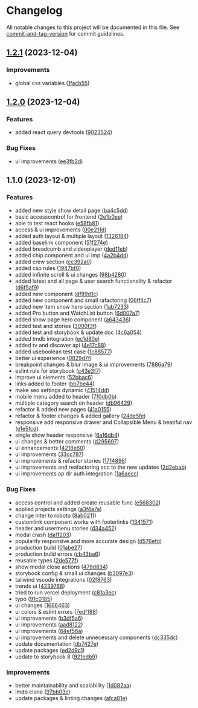 # Changelog

All notable changes to this project will be documented in this file. See [commit-and-tag-version](https://github.com/absolute-version/commit-and-tag-version) for commit guidelines.

## [1.2.1](https://github.com/enesdir/xmdb/compare/v1.2.0...v1.2.1) (2023-12-04)


### Improvements

* global css variables ([1facb55](https://github.com/enesdir/xmdb/commit/1facb5517cddbe00bc740c2debf1d768ee81097f))

## [1.2.0](https://github.com/enesdir/xmdb/compare/v1.1.0...v1.2.0) (2023-12-04)


### Features

* added react query devtools ([9023524](https://github.com/enesdir/xmdb/commit/90235246a0d6201a79cd26bba4fe05f155ab824a))


### Bug Fixes

* ui improvements ([ee3fb2d](https://github.com/enesdir/xmdb/commit/ee3fb2d0ea860801cc6bf645ecd66b35cde843c1))

## 1.1.0 (2023-12-01)


### Features

*  added new style show detail page ([ba4c5dd](https://github.com/enesdir/xmdb/commit/ba4c5dda4f4b5ee707e0052fc848f14129227ab1))
*  basic accesscontrol for frontend ([2e1b0ee](https://github.com/enesdir/xmdb/commit/2e1b0eedb19d674103cce88d2f199a578bd4132b))
* able to test react hooks ([e58fb81](https://github.com/enesdir/xmdb/commit/e58fb81229854ef5f8623190daed8b76585f2003))
* access & ui improvements ([00e211d](https://github.com/enesdir/xmdb/commit/00e211d7e9bd9e584f25d2fcdad25de67c58dc77))
* added auth layout & multiple layout ([1326184](https://github.com/enesdir/xmdb/commit/1326184096f56a6568a911620cd11d550da91c51))
* added baselink component ([51f274e](https://github.com/enesdir/xmdb/commit/51f274e3cf61d4aed84263e38a0fea6a9fd1a7bf))
* added breadcumb and videoplayer ([ded11eb](https://github.com/enesdir/xmdb/commit/ded11ebffd314e168614d0bff63bad919d0187b3))
* added chip component and ui imp ([4a2b4dd](https://github.com/enesdir/xmdb/commit/4a2b4dd8f88685318952f56d4d966119c617aa37))
* added crew section ([cc392a0](https://github.com/enesdir/xmdb/commit/cc392a0760f13a53e744b5ebafdd27be796a8599))
* added csp rules ([1947bf0](https://github.com/enesdir/xmdb/commit/1947bf0a2495071c7ee8d5ccc34e757cc19cd8d8))
* added infinite scroll & ui changes ([98b4280](https://github.com/enesdir/xmdb/commit/98b4280c6bbf342b321db5388f7592acf7c1345e))
* added latest and all page & user search functionality & refactor ([d6f5af9](https://github.com/enesdir/xmdb/commit/d6f5af9d85757fb02fe0b88d1011ea356fa44ebc))
* added new component ([df89d1c](https://github.com/enesdir/xmdb/commit/df89d1ce95acafa49d8cfb5e7df6eb2a2bf39917))
* added new component and small rafactoring ([06ff4c7](https://github.com/enesdir/xmdb/commit/06ff4c71b6dd41a547537e0adc052e3fab3e2ddc))
* added new item show hero section ([1ab7233](https://github.com/enesdir/xmdb/commit/1ab723364cba4aef3b3892b99c5578837b495571))
* added Pro button and WatchList button ([6d007a7](https://github.com/enesdir/xmdb/commit/6d007a77080afbbca1c2393094f118099f822804))
* added show page hero component ([a643436](https://github.com/enesdir/xmdb/commit/a6434362aebce558d114f5fda22018872775eaf0))
* added test and stories ([3000f3f](https://github.com/enesdir/xmdb/commit/3000f3ffa7e83e820f7663e79ac10ca2ddd492df))
* added test and storybook & update doc ([4c6a054](https://github.com/enesdir/xmdb/commit/4c6a054a63bd24be39121381b3d524e1f3e6aa43))
* added tmdb integration ([ec1d80e](https://github.com/enesdir/xmdb/commit/ec1d80e1de8c383d895d5fb628c434745683c720))
* added tv and discover api ([4e17c88](https://github.com/enesdir/xmdb/commit/4e17c8884358534f4ee6f0404c1e51604127f6f2))
* added useboolean test case ([1c88577](https://github.com/enesdir/xmdb/commit/1c8857712a53a975feee8084016d2106a5bf3b07))
* better ui experience ([0829d7f](https://github.com/enesdir/xmdb/commit/0829d7f4910685d7c709b7ef021ab45bfacd5d81))
* breakpoint changes & blur image & ui improvements ([7886a79](https://github.com/enesdir/xmdb/commit/7886a79781788d9509585340416dcc2b89362a52))
* eslint rule for storybook ([c43e3f7](https://github.com/enesdir/xmdb/commit/c43e3f7547faf98b4a088626590d3c8eab730f74))
* improve ui elements ([52bbac6](https://github.com/enesdir/xmdb/commit/52bbac6bf7e0cebc9d37a64df4eb1f6d802d4a58))
* links added to footer ([bb7be44](https://github.com/enesdir/xmdb/commit/bb7be444a524093c9b6e87d3322f439ca0ad3f1a))
* make seo settings dynamic ([41514dd](https://github.com/enesdir/xmdb/commit/41514dd8d83546e0b6c771b8c10ff0d07f54bfa8))
* mobile menu added to header ([7f0db0b](https://github.com/enesdir/xmdb/commit/7f0db0b2658b96e2277990ed1ffa71a15f239c9f))
* multiple category search on header ([db96429](https://github.com/enesdir/xmdb/commit/db96429205e174ad2b255fffa93bd96f1ee268f0))
* refactor & added new pages ([41a0155](https://github.com/enesdir/xmdb/commit/41a0155ab096ec6742814a50477177e6d46ee4f4))
* refactor & footer changes & added gallery ([24de5fe](https://github.com/enesdir/xmdb/commit/24de5feb735c8f03bc7f7b7452d72cfd5fc73384))
* responsive add responsive drawer and Collapsible Menu & beatiful nav ([e1e5fcd](https://github.com/enesdir/xmdb/commit/e1e5fcd7e25ed355510318f5ab41500ed572c173))
* single show header responsive ([6a16db4](https://github.com/enesdir/xmdb/commit/6a16db4c971ed0b1f2119e448fe7101f3ebacf98))
* ui changes & better comments ([d295697](https://github.com/enesdir/xmdb/commit/d295697d732805a51bf1f74cdbd541ff095da3a9))
* ui enhancements ([4218e60](https://github.com/enesdir/xmdb/commit/4218e60600e970986b678a902e8b1dffcfa69ac2))
* ui improvements ([33cc787](https://github.com/enesdir/xmdb/commit/33cc78719524e4e181676cfe7ded5f9a07c24d6e))
* ui improvements & refactor stories ([1714896](https://github.com/enesdir/xmdb/commit/1714896d28b0d7884af1ccc24c041a7e8f8df654))
* ui improvements and reafactoring acc to the new updates ([2d2ebab](https://github.com/enesdir/xmdb/commit/2d2ebab827edb7a638953f496d82c284d467ddcb))
* ui improvements ap dir auth integration ([1a6aecc](https://github.com/enesdir/xmdb/commit/1a6aecc4496d21d3a50d962f697f4cfec33146f5))


### Bug Fixes

* access control and added create reusable func ([e568302](https://github.com/enesdir/xmdb/commit/e5683024d875b7b4edabecc36f3019fd1cee2768))
* applied projects settings ([a3f4a7a](https://github.com/enesdir/xmdb/commit/a3f4a7aec8db5465cc2fe7807665e9cff16b44ee))
* change inter to roboto ([8ab0211](https://github.com/enesdir/xmdb/commit/8ab0211a3483c956d76642a1b2eb2be45d8cf813))
* customlink component works with footerlinks ([1341571](https://github.com/enesdir/xmdb/commit/13415714d6a78dbd927f479a960621e687b72515))
* header and usermenu stories ([d34a452](https://github.com/enesdir/xmdb/commit/d34a4529f498e3b15c4a592e117c259ac1716e03))
* modal crash ([da1f203](https://github.com/enesdir/xmdb/commit/da1f203c747d3211692ee69569bbaac39ab0d1e4))
* popularity responsive and more accurate design ([d576efd](https://github.com/enesdir/xmdb/commit/d576efd4d26aaa8174b8f4eff2b54d67cdc26be5))
* production build ([01abe27](https://github.com/enesdir/xmdb/commit/01abe2763790a5b1d897a018c5421fc148e7a2b8))
* production build errors ([cb43ba6](https://github.com/enesdir/xmdb/commit/cb43ba6f85ed146c95187e4724d20fd3e28a893f))
* reusable types ([2de577f](https://github.com/enesdir/xmdb/commit/2de577f03bef1c0b6f04a579b7594f7bbf0ce823))
* show modal close actions ([478d834](https://github.com/enesdir/xmdb/commit/478d83475b5f87e197a5fe5a889c9c7d8b9e5803))
* storybook config & small ui changes ([b3097e3](https://github.com/enesdir/xmdb/commit/b3097e35bc6b0be55d553844d23abb3df061482e))
* tailwind vscode integrations ([02f8763](https://github.com/enesdir/xmdb/commit/02f8763d0823d0893ee004f7b9126b7cdc6cacb8))
* trends ui ([4239768](https://github.com/enesdir/xmdb/commit/42397688c91b124f512aa9f8300898b1977a0442))
* tried to run vercel deployment ([c81a3ec](https://github.com/enesdir/xmdb/commit/c81a3eca30ab1d05703a672997f5e7e4da037c3c))
* typo ([91c0185](https://github.com/enesdir/xmdb/commit/91c0185279837f3353955363e72de8dd1550b527))
* ui changes ([1666463](https://github.com/enesdir/xmdb/commit/16664636bb5b968e703524ff5a42a280d4b5d955))
* ui colors & eslint errors ([7edf188](https://github.com/enesdir/xmdb/commit/7edf18824cbb7e52f1e39c1ebd29d30dd49dbfa6))
* ui improvements ([b3df5a6](https://github.com/enesdir/xmdb/commit/b3df5a6c9f90559a27625d2bcfcc0c4826ce7f62))
* ui improvements ([aad8122](https://github.com/enesdir/xmdb/commit/aad8122334795623a9ace2e8016b62d3a870146f))
* ui improvements ([64ef56a](https://github.com/enesdir/xmdb/commit/64ef56ae2e265bc213f449c6020876c58c80c83a))
* ui improvements and delete unnecessary components ([dc335dc](https://github.com/enesdir/xmdb/commit/dc335dc5dd26735e2c49b362b558352088c44c1a))
* update documentation ([db7427e](https://github.com/enesdir/xmdb/commit/db7427e550513141f89a0d0aa6a5925437f73e7e))
* update packages ([ed2d9c1](https://github.com/enesdir/xmdb/commit/ed2d9c1441ca6ab6e7939781e2a3981ca31b00aa))
* update to storybook 8 ([921edb9](https://github.com/enesdir/xmdb/commit/921edb9323d943f6b310681e841a6142b968c1e2))


### Improvements

* better maintainability and scalability ([1d082aa](https://github.com/enesdir/xmdb/commit/1d082aac8c90b82f25d621c2d300b1b1cd33245a))
* imdb clone ([97bb03c](https://github.com/enesdir/xmdb/commit/97bb03c337cb1cc74251573b1e44cb26421bce40))
* update packages & linting changes ([afca81e](https://github.com/enesdir/xmdb/commit/afca81eb815f83eb010c431fe1593c78319fd19b))
